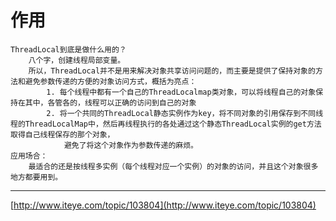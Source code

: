 # 作用
    ThreadLocal到底是做什么用的？  
        八个字，创建线程局部变量。
        所以，ThreadLocal并不是用来解决对象共享访问问题的，而主要是提供了保持对象的方法和避免参数传递的方便的对象访问方式，概括为亮点：
            1. 每个线程中都有一个自己的ThreadLocalmap类对象，可以将线程自己的对象保持在其中，各管各的，线程可以正确的访问到自己的对象
            2. 将一个共同的ThreadLocal静态实例作为key，将不同对象的引用保存到不同线程的ThreadLocalMap中，然后再线程执行的各处通过这个静态ThreadLocal实例的get方法取得自己线程保存的那个对象，
                避免了将这个对象作为参数传递的麻烦。
    应用场合：
        最适合的还是按线程多实例（每个线程对应一个实例）的对象的访问，并且这个对象很多地方都要用到。
---

[http://www.iteye.com/topic/103804](http://www.iteye.com/topic/103804)